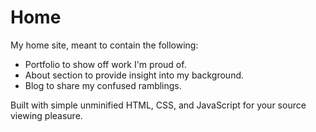 # Home

My home site, meant to contain the following:

- Portfolio to show off work I'm proud of.
- About section to provide insight into my background.
- Blog to share my confused ramblings.

Built with simple unminified HTML, CSS, and JavaScript for your source viewing pleasure.
